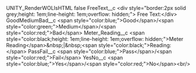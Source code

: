 <?xml version="1.0" encoding="UTF-8"?>
<CustomMetadata xmlns="http://soap.sforce.com/2006/04/metadata" xmlns:xsi="http://www.w3.org/2001/XMLSchema-instance" xmlns:xsd="http://www.w3.org/2001/XMLSchema">
    <label>UNITY_RenderWOLIsHTML</label>
    <protected>false</protected>
    <values>
        <field>FreeText__c</field>
        <value xsi:type="xsd:string">&lt;div style=&quot;border:2px solid grey;height: 1em;line-height: 1em;overflow: hidden;&quot;&gt; Free Text:&lt;/div&gt;</value>
    </values>
    <values>
        <field>GoodMediumBad__c</field>
        <value xsi:type="xsd:string">&lt;span style=&quot;color:blue;&quot;&gt;Good&lt;/span&gt;/&lt;span style=&quot;color:green;&quot;&gt;Medium&lt;/span&gt;/&lt;span style=&quot;color:red;&quot;&gt;Bad&lt;/span&gt;</value>
    </values>
    <values>
        <field>Meter_Reading__c</field>
        <value xsi:type="xsd:string">&lt;span style=&quot;color:black;height: 1em;line-height: 1em;overflow: hidden;&quot;&gt;Meter Reading&lt;/span&gt;&amp;nbsp;|&amp;nbsp;&lt;span style=&quot;color:black;&quot;&gt;Reading:&lt;/span&gt;</value>
    </values>
    <values>
        <field>PassFail__c</field>
        <value xsi:type="xsd:string">&lt;span style=&quot;color:blue;&quot;&gt;Pass&lt;/span&gt;/&lt;span style=&quot;color:red;&quot;&gt;Fail&lt;/span&gt;</value>
    </values>
    <values>
        <field>YesNo__c</field>
        <value xsi:type="xsd:string">&lt;span style=&quot;color:blue;&quot;&gt;Yes&lt;/span&gt;/&lt;span style=&quot;color:red;&quot;&gt;No&lt;/span&gt;&lt;br/&gt;</value>
    </values>
</CustomMetadata>
